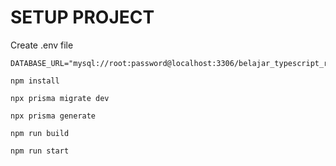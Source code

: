 # SETUP PROJECT

Create .env file

```
DATABASE_URL="mysql://root:password@localhost:3306/belajar_typescript_restful_api"
```

```shell
npm install

npx prisma migrate dev

npx prisma generate

npm run build

npm run start
```